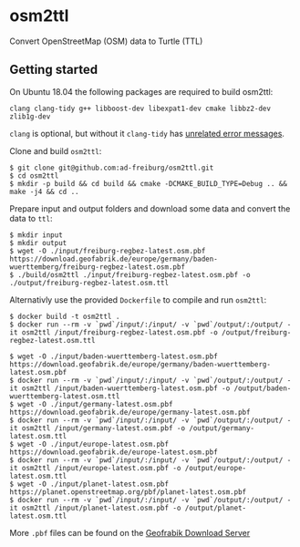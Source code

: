 # osm2ttl
Convert OpenStreetMap (OSM) data to Turtle (TTL)

## Getting started

On Ubuntu 18.04 the following packages are required to build osm2ttl:
```
clang clang-tidy g++ libboost-dev libexpat1-dev cmake libbz2-dev zlib1g-dev
```
`clang` is optional, but without it `clang-tidy` has [unrelated error messages](https://stackoverflow.com/a/52728225).

Clone and build `osm2ttl`:
```
$ git clone git@github.com:ad-freiburg/osm2ttl.git
$ cd osm2ttl
$ mkdir -p build && cd build && cmake -DCMAKE_BUILD_TYPE=Debug .. && make -j4 && cd ..
```
Prepare input and output folders and download some data and convert the data to `ttl`:
```
$ mkdir input
$ mkdir output
$ wget -O ./input/freiburg-regbez-latest.osm.pbf https://download.geofabrik.de/europe/germany/baden-wuerttemberg/freiburg-regbez-latest.osm.pbf
$ ./build/osm2ttl ./input/freiburg-regbez-latest.osm.pbf -o ./output/freiburg-regbez-latest.osm.ttl
```

Alternativly use the provided `Dockerfile` to compile and run `osm2ttl`:
```
$ docker build -t osm2ttl .
$ docker run --rm -v `pwd`/input/:/input/ -v `pwd`/output/:/output/ -it osm2ttl /input/freiburg-regbez-latest.osm.pbf -o /output/freiburg-regbez-latest.osm.ttl

$ wget -O ./input/baden-wuerttemberg-latest.osm.pbf https://download.geofabrik.de/europe/germany/baden-wuerttemberg-latest.osm.pbf
$ docker run --rm -v `pwd`/input/:/input/ -v `pwd`/output/:/output/ -it osm2ttl /input/baden-wuerttemberg-latest.osm.pbf -o /output/baden-wuerttemberg-latest.osm.ttl
$ wget -O ./input/germany-latest.osm.pbf https://download.geofabrik.de/europe/germany-latest.osm.pbf
$ docker run --rm -v `pwd`/input/:/input/ -v `pwd`/output/:/output/ -it osm2ttl /input/germany-latest.osm.pbf -o /output/germany-latest.osm.ttl
$ wget -O ./input/europe-latest.osm.pbf https://download.geofabrik.de/europe-latest.osm.pbf
$ docker run --rm -v `pwd`/input/:/input/ -v `pwd`/output/:/output/ -it osm2ttl /input/europe-latest.osm.pbf -o /output/europe-latest.osm.ttl
$ wget -O ./input/planet-latest.osm.pbf https://planet.openstreetmap.org/pbf/planet-latest.osm.pbf
$ docker run --rm -v `pwd`/input/:/input/ -v `pwd`/output/:/output/ -it osm2ttl /input/planet-latest.osm.pbf -o /output/planet-latest.osm.ttl
```

More `.pbf` files can be found on the [Geofrabik Download Server](https://download.geofabrik.de/index.html)

